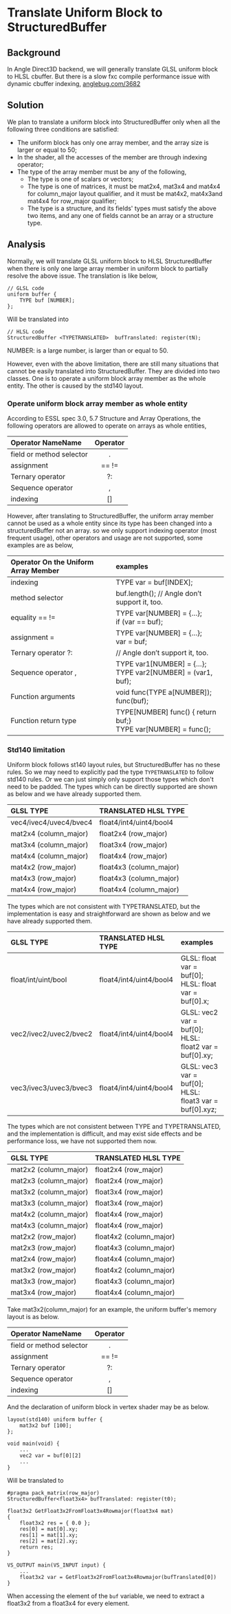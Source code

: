 # Translate Uniform Block to StructuredBuffer

## Background
In Angle Direct3D backend, we will generally translate GLSL uniform block to HLSL cbuffer. But there is a slow fxc compile performance issue with dynamic cbuffer indexing, [anglebug.com/3682](https://bugs.chromium.org/p/angleproject/issues/detail?id=3682)

## Solution
We plan to translate a uniform block into StructuredBuffer only when all the following three conditions are satisfied:
* The uniform block has only one array member, and the array size is larger or equal to 50;
* In the shader, all the accesses of the member are through indexing operator;
* The type of the array member must be any of the following,
  * The type is one of scalars or vectors;
  * The type is one of matrices, it must be mat2x4, mat3x4 and mat4x4 for column_major layout qualifier, and it must be mat4x2, mat4x3and mat4x4 for row_major qualifier;
  * The type is a structure, and its fields' types must satisfy the above two items, and any one of fields cannot be an array or a structure type.

## Analysis
Normally, we will translate GLSL uniform block to HLSL StructuredBuffer when there is only one large array member in uniform block to partially resolve the above issue. The translation is like below,
```
// GLSL code
uniform buffer {
    TYPE buf [NUMBER];
};
```
Will be translated into
```
// HLSL code
StructuredBuffer <TYPETRANSLATED>  bufTranslated: register(tN);
```

NUMBER: is a large number, is larger than or equal to 50.

However, even with the above limitation, there are still many situations that cannot be easily translated into StructuredBuffer. They are divided into two classes. One is to operate a uniform block array member as the whole entity. The other is caused by the std140 layout.

### Operate uniform block array member as whole entity
According to ESSL spec 3.0, 5.7 Structure and Array Operations,  the following operators are allowed to operate on arrays as whole entities,

|  Operator NameName         |    Operator    |
|  :----------------         |    :------:    |
|  field or method selector  |        .       |
|  assignment                |     ==  !=     |
|  Ternary operator          |       ?:       |
|  Sequence operator         |       ,        |
|  indexing                  |       []       |

However, after translating to StructuredBuffer, the uniform array member cannot be used as a whole entity since its type has been changed into a structuredBuffer not an array.
so we only support  indexing operator (most frequent usage), other operators and usage are not supported, some examples are as below,

|    Operator On the Uniform Array Member    |         examples          |
|              :----------------             |         :------           |
|    indexing                                |   TYPE var = buf[INDEX];  |
|    method selector                         |   buf.length();   // Angle don’t support it, too. |
|    equality == !=                          |   TYPE var[NUMBER] = {…}; <br> if (var == buf);   |
|    assignment =                            |   TYPE var[NUMBER] = {…}; <br> var = buf;         |
|    Ternary operator ?:                     |   // Angle don’t support it, too.                 |
|    Sequence operator ,                     |   TYPE var1[NUMBER] = {…}; <br> TYPE var2[NUMBER] = (var1, buf);      |
|    Function arguments                      |   void func(TYPE a[NUMBER]); <br> func(buf);                          |
|    Function return type                    |   TYPE[NUMBER] func() { return buf;}  <br> TYPE var[NUMBER] = func(); |

### Std140 limitation
Uniform block follows st140 layout rules, but StructuredBuffer has no these rules. So we may need to explicitly pad the type `TYPETRANSLATED` to follow std140 rules. Or we can just simply only support those types which don't need to be padded.
The types which can be directly supported are shown as below and we have already supported them.

|         GLSL TYPE          |     TRANSLATED HLSL TYPE      |
|         :------            |          :------              |
|   vec4/ivec4/uvec4/bvec4   |     float4/int4/uint4/bool4   |
|   mat2x4 (column_major)    |     float2x4 (row_major)      |
|   mat3x4 (column_major)    |     float3x4 (row_major)      |
|   mat4x4 (column_major)    |     float4x4 (row_major)      |
|   mat4x2 (row_major)       |     float4x3 (column_major)   |
|   mat4x3 (row_major)       |     float4x3 (column_major)   |
|   mat4x4 (row_major)       |     float4x4 (column_major)   |

The types which are not consistent with TYPETRANSLATED, but the implementation is easy and straightforward are shown as below and we have already supported them.

|         GLSL TYPE          |     TRANSLATED HLSL TYPE      |     examples        |
|         :------            |          :------              |     :------         |
|   float/int/uint/bool      |     float4/int4/uint4/bool4   | GLSL: float var = buf[0]; <br> HLSL: float var = buf[0].x;  |
|   vec2/ivec2/uvec2/bvec2   |     float4/int4/uint4/bool4   | GLSL: vec2 var = buf[0]; <br> HLSL: float2 var = buf[0].xy; |
|   vec3/ivec3/uvec3/bvec3   |     float4/int4/uint4/bool4   | GLSL: vec3 var = buf[0]; <br> HLSL: float3 var = buf[0].xyz;|

The types which are not consistent between TYPE and TYPETRANSLATED, and the implementation is difficult, and may exist side effects and be performance loss, we have not supported them now.

|         GLSL TYPE          |     TRANSLATED HLSL TYPE      |
|         :------            |          :------              |
|   mat2x2 (column_major)    |     float2x4 (row_major)      |
|   mat2x3 (column_major)    |     float2x4 (row_major)      |
|   mat3x2 (column_major)    |     float3x4 (row_major)      |
|   mat3x3 (column_major)    |     float3x4 (row_major)      |
|   mat4x2 (column_major)    |     float4x4 (row_major)      |
|   mat4x3 (column_major)    |     float4x4 (row_major)      |
|   mat2x2 (row_major)       |     float4x2 (column_major)   |
|   mat2x3 (row_major)       |     float4x3 (column_major)   |
|   mat2x4 (row_major)       |     float4x4 (column_major)   |
|   mat3x2 (row_major)       |     float4x2 (column_major)   |
|   mat3x3 (row_major)       |     float4x3 (column_major)   |
|   mat3x4 (row_major)       |     float4x4 (column_major)   |


Take mat3x2(column_major) for an example, the uniform buffer's memory layout is as below.


|  Operator NameName         |    Operator    |
|  :----------------         |    :------:    |
|  field or method selector  |        .       |
|  assignment                |     ==  !=     |
|  Ternary operator          |       ?:       |
|  Sequence operator         |       ,        |
|  indexing                  |       []       |


And the declaration of uniform block in vertex shader may be as below.
```
layout(std140) uniform buffer {
    mat3x2 buf [100];
};

void main(void) {
    ...
    vec2 var = buf[0][2]
    ...
}
```
Will be translated to

```
#pragma pack_matrix(row_major)
StructuredBuffer<float3x4> bufTranslated: register(t0);

float3x2 GetFloat3x2FromFloat3x4Rowmajor(float3x4 mat)
{
    float3x2 res = { 0.0 };
    res[0] = mat[0].xy;
    res[1] = mat[1].xy;
    res[2] = mat[2].xy;
    return res;
}

VS_OUTPUT main(VS_INPUT input) {
    ...
    float3x2 var = GetFloat3x2FromFloat3x4Rowmajor(bufTranslated[0])
}
```

When accessing the element of the `buf` variable, we need to extract a float3x2 from a float3x4 for every element.